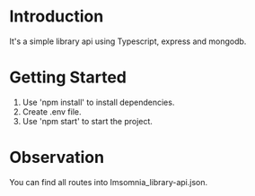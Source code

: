 # Introduction

It's a simple library api using Typescript, express and mongodb.

# Getting Started

1. Use 'npm install' to install dependencies.
2. Create .env file.
3. Use 'npm start' to start the project.

# Observation

You can find all routes into Imsomnia_library-api.json.
